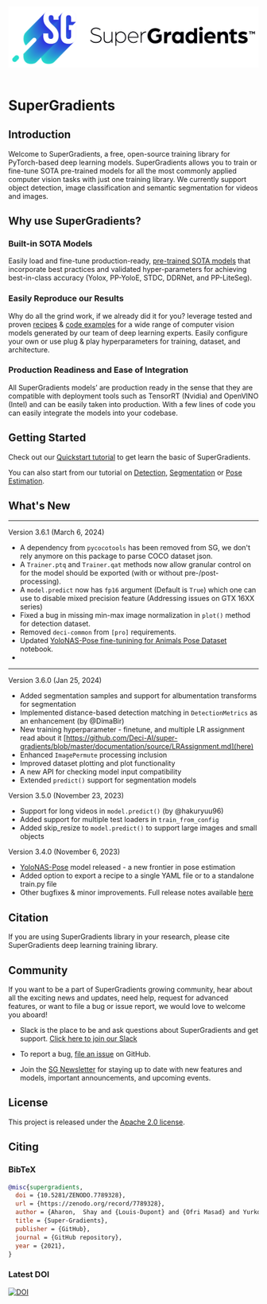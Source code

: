 <div align="center">
  <img src="./images/SG - Horizontal Glow 2.png" width="600"/>
 <br/><br/>
  

</div>


# SuperGradients

## Introduction
Welcome to SuperGradients, a free, open-source training library for PyTorch-based deep learning models.
SuperGradients allows you to train or fine-tune SOTA pre-trained models for all the most commonly applied computer vision tasks with just one training library. We currently support object detection, image classification and semantic segmentation for videos and images.


## Why use SuperGradients?
 
### Built-in SOTA Models

Easily load and fine-tune production-ready, [pre-trained SOTA models](model_zoo.md) that incorporate best practices and validated hyper-parameters for achieving best-in-class accuracy (Yolox, PP-YoloE, STDC, DDRNet, and PP-LiteSeg).

### Easily Reproduce our Results
       
Why do all the grind work, if we already did it for you? leverage tested and proven [recipes](https://github.com/Deci-AI/super-gradients/tree/master/src/super_gradients/recipes) & [code examples](https://github.com/Deci-AI/super-gradients/tree/master/src/super_gradients/examples) for a wide range of computer vision models generated by our team of deep learning experts. Easily configure your own or use plug & play hyperparameters for training, dataset, and architecture.
    
### Production Readiness and Ease of Integration
    
All SuperGradients models’ are production ready in the sense that they are compatible with deployment tools such as TensorRT (Nvidia) and OpenVINO (Intel) and can be easily taken into production. With a few lines of code you can easily integrate the models into your codebase.
   
## Getting Started
Check out our [Quickstart tutorial](QuickstartBasicToolkit.md) to get learn the basic of SuperGradients.

You can also start from our tutorial on [Detection](ObjectDetection.md), [Segmentation](Segmentation.md) or [Pose Estimation](PoseEstimation.md).
 
## What's New

__________________________________________________________________________________________________________
Version 3.6.1 (March 6, 2024)

* A dependency from `pycocotools` has been removed from SG, we don't rely anymore on this package to parse COCO dataset json. 
* A `Trainer.ptq` and `Trainer.qat` methods now allow granular control on for the model should be exported (with or without pre-/post-processing).
* A `model.predict` now has `fp16` argument (Default is `True`) which one can use to disable mixed precision feature (Addressing issues on GTX 16XX series)
* Fixed a bug in missing min-max image normalization in `plot()` method for detection dataset.
* Removed `deci-common` from `[pro]` requirements.
* Updated [YoloNAS-Pose fine-tunining for Animals Pose Dataset](https://github.com/Deci-AI/super-gradients/blob/master/notebooks/YoloNAS_Pose_Fine_Tuning_Animals_Pose_Dataset.ipynb) notebook.
* 
__________________________________________________________________________________________________________
Version 3.6.0 (Jan 25, 2024)

* Added segmentation samples and support for albumentation transforms for segmentation
* Implemented distance-based detection matching in `DetectionMetrics` as an enhancement (by @DimaBir)
* New training hyperparameter - finetune, and multiple LR assignment read about it [https://github.com/Deci-AI/super-gradients/blob/master/documentation/source/LRAssignment.md](here)
* Enhanced `ImagePermute` processing inclusion
* Improved dataset plotting and plot functionality
* A new API for checking model input compatibility
* Extended `predict()` support for segmentation models

Version 3.5.0 (November 23, 2023)

* Support for long videos in `model.predict()` (by @hakuryuu96)
* Added support for multiple test loaders in `train_from_config`
* Added skip_resize to `model.predict()` to support large images and small objects
  
Version 3.4.0 (November 6, 2023)

* [YoloNAS-Pose](YOLONAS-POSE.md) model released - a new frontier in pose estimation
* Added option to export a recipe to a single YAML file or to a standalone train.py file 
* Other bugfixes & minor improvements. Full release notes available [here](https://github.com/Deci-AI/super-gradients/releases/tag/3.4.0)

## Citation

If you are using SuperGradients library in your research, please cite SuperGradients deep learning training library.


[//]: # (### BibTeX)

[//]: # ()
[//]: # (```bibtex)

[//]: # (@misc{rw2019timm,)

[//]: # (  title = {SuperGradients},)

[//]: # (  year = {2021},)

[//]: # (  publisher = {GitHub},)

[//]: # (  journal = {GitHub repository},)

[//]: # (  doi = {},)

[//]: # (  howpublished = {\url{https://github.com/Deci-AI/super-gradients}})

[//]: # (})

[//]: # (```)

[//]: # ()
[//]: # (### Latest DOI)

[//]: # ()
[//]: # ([![DOI]&#40;https://zenodo.org/badge/.svg&#41;]&#40;https://zenodo.org/badge/latestdoi/&#41;)

## Community

If you want to be a part of SuperGradients growing community, hear about all the exciting news and updates, need help, request for advanced features,
    or want to file a bug or issue report, we would love to welcome you aboard!

* Slack is the place to be and ask questions about SuperGradients and get support. [Click here to join our Slack](
  https://join.slack.com/t/supergradients-comm52/shared_invite/zt-10vz6o1ia-b_0W5jEPEnuHXm087K~t8Q)
    
* To report a bug, [file an issue](https://github.com/Deci-AI/super-gradients/issues) on GitHub.

* Join the [SG Newsletter](https://www.supergradients.com/#Newsletter)
  for staying up to date with new features and models, important announcements, and upcoming events.

## License

This project is released under the [Apache 2.0 license](LICENSE).
    
## Citing

### BibTeX

```bibtex
@misc{supergradients,
  doi = {10.5281/ZENODO.7789328},
  url = {https://zenodo.org/record/7789328},
  author = {Aharon,  Shay and {Louis-Dupont} and {Ofri Masad} and Yurkova,  Kate and {Lotem Fridman} and {Lkdci} and Khvedchenya,  Eugene and Rubin,  Ran and Bagrov,  Natan and Tymchenko,  Borys and Keren,  Tomer and Zhilko,  Alexander and {Eran-Deci}},
  title = {Super-Gradients},
  publisher = {GitHub},
  journal = {GitHub repository},
  year = {2021},
}
```

### Latest DOI

[![DOI](https://zenodo.org/badge/DOI/10.5281/zenodo.7789328.svg)](https://doi.org/10.5281/zenodo.7789328)
